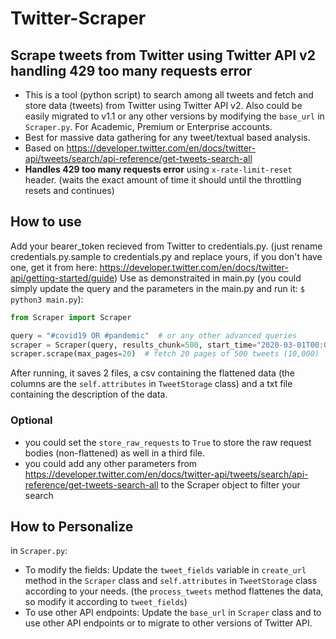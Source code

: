 # Twitter-Scraper
## Scrape tweets from Twitter using Twitter API v2 handling 429 too many requests error

- This is a tool (python script) to search among all tweets and fetch and store data (tweets) from Twitter using Twitter API v2. Also could be easily migrated to v1.1 or any other versions by modifying the `base_url` in `Scraper.py`. For Academic, Premium or Enterprise accounts.
- Best for massive data gathering for any tweet/textual based analysis.
- Based on https://developer.twitter.com/en/docs/twitter-api/tweets/search/api-reference/get-tweets-search-all
- **Handles 429 too many requests error** using `x-rate-limit-reset` header. (waits the exact amount of time it should until the throttling resets and continues)

## How to use
Add your bearer_token recieved from Twitter to credentials.py. (just rename credentials.py.sample to credentials.py and replace yours, if you don't have one, get it from here: https://developer.twitter.com/en/docs/twitter-api/getting-started/guide)
Use as demonstraited in main.py (you could simply update the query and the parameters in the main.py and run it: `$ python3 main.py`):
```python
from Scraper import Scraper

query = "#covid19 OR #pandemic"  # or any other advanced queries
scraper = Scraper(query, results_chunk=500, start_time="2020-03-01T00:00:00Z", end_time="2021-02-016T00:00:00Z")  # or any other parameters from https://developer.twitter.com/en/docs/twitter-api/tweets/search/api-reference/get-tweets-search-all
scraper.scrape(max_pages=20)  # fetch 20 pages of 500 tweets (10,000)
```
After running, it saves 2 files, a csv containing the flattened data (the columns are the `self.attributes` in `TweetStorage` class) and a txt file containing the description of the data.

### Optional
- you could set the `store_raw_requests` to `True` to store the raw request bodies (non-flattened) as well in a third file.
- you could add any other parameters from https://developer.twitter.com/en/docs/twitter-api/tweets/search/api-reference/get-tweets-search-all to the Scraper object to filter your search

## How to Personalize
in `Scraper.py`:
- To modify the fields: Update the `tweet_fields` variable in `create_url` method in the `Scraper` class and `self.attributes` in `TweetStorage` class according to your needs. (the `process_tweets` method flattenes the data, so modify it according to `tweet_fields`)
- To use other API endpoints: Update the `base_url` in `Scraper` class and to use other API endpoints or to migrate to other versions of Twitter API.


